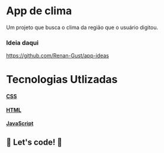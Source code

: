 # App de clima

Um projeto que busca o clima da região que o usuário digitou.

### Ideia daqui
https://github.com/Renan-Gust/app-ideas

# Tecnologias Utlizadas
#### [CSS](https://developer.mozilla.org/pt-BR/docs/Web/CSS)
#### [HTML](https://html.com/)
#### [JavaScript](https://www.javascript.com/)

## 🚀 Let's code! 🚀